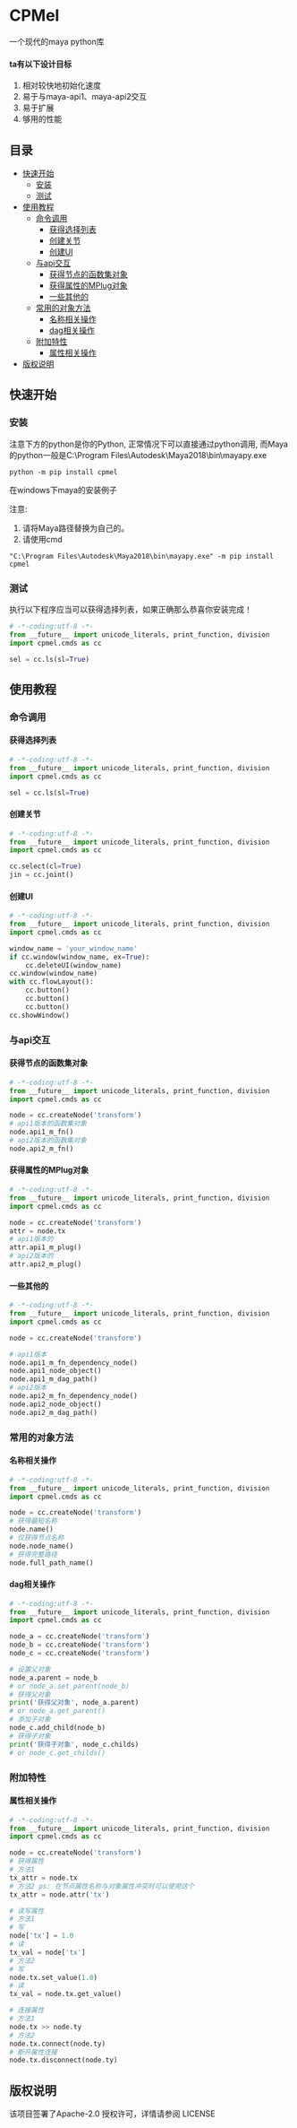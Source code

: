 # CPMel

一个现代的maya python库  

#### ta有以下设计目标

1. 相对较快地初始化速度
2. 易于与maya-api1、maya-api2交互
3. 易于扩展
4. 够用的性能

## 目录

- [快速开始](#快速开始)
    * [安装](#安装)
    * [测试](#测试)
- [使用教程](#使用教程)
    * [命令调用](#命令调用) 
      * [获得选择列表](#获得选择列表)
      * [创建关节](#创建关节)
      * [创建UI](#创建UI)
    * [与api交互](#与api交互)
      * [获得节点的函数集对象](#获得节点的函数集对象)
      * [获得属性的MPlug对象](#获得属性的MPlug对象) 
      * [一些其他的](#一些其他的)
    * [常用的对象方法](#常用的对象方法)
      * [名称相关操作](#名称相关操作)
      * [dag相关操作](#dag相关操作)
    * [附加特性](#附加特性)
      * [属性相关操作](#属性相关操作)
- [版权说明](#版权说明)

## 快速开始

### 安装

注意下方的python是你的Python, 正常情况下可以直接通过python调用, 而Maya的python一般是C:\Program Files\Autodesk\Maya2018\bin\mayapy.exe

```commandline
python -m pip install cpmel
```

在windows下maya的安装例子

注意:

1. 请将Maya路径替换为自己的。
2. 请使用cmd

```commandline
"C:\Program Files\Autodesk\Maya2018\bin\mayapy.exe" -m pip install cpmel
```

### 测试

执行以下程序应当可以获得选择列表，如果正确那么恭喜你安装完成！

```python
# -*-coding:utf-8 -*-
from __future__ import unicode_literals, print_function, division
import cpmel.cmds as cc

sel = cc.ls(sl=True)
```

## 使用教程

### 命令调用

#### 获得选择列表

```python
# -*-coding:utf-8 -*-
from __future__ import unicode_literals, print_function, division
import cpmel.cmds as cc

sel = cc.ls(sl=True)
```

#### 创建关节

```python
# -*-coding:utf-8 -*-
from __future__ import unicode_literals, print_function, division
import cpmel.cmds as cc

cc.select(cl=True)
jin = cc.joint()
```

#### 创建UI

```python
# -*-coding:utf-8 -*-
from __future__ import unicode_literals, print_function, division
import cpmel.cmds as cc

window_name = 'your_window_name'
if cc.window(window_name, ex=True):
    cc.deleteUI(window_name)
cc.window(window_name)
with cc.flowLayout():
    cc.button()
    cc.button()
    cc.button()
cc.showWindow()
```

### 与api交互

#### 获得节点的函数集对象

```python
# -*-coding:utf-8 -*-
from __future__ import unicode_literals, print_function, division
import cpmel.cmds as cc

node = cc.createNode('transform')
# api1版本的函数集对象
node.api1_m_fn()
# api2版本的函数集对象
node.api2_m_fn()
```

#### 获得属性的MPlug对象

```python
# -*-coding:utf-8 -*-
from __future__ import unicode_literals, print_function, division
import cpmel.cmds as cc

node = cc.createNode('transform')
attr = node.tx
# api1版本的
attr.api1_m_plug()
# api2版本的
attr.api2_m_plug()
```

#### 一些其他的

```python
# -*-coding:utf-8 -*-
from __future__ import unicode_literals, print_function, division
import cpmel.cmds as cc

node = cc.createNode('transform')

# api1版本
node.api1_m_fn_dependency_node()
node.api1_node_object()
node.api1_m_dag_path()
# api2版本
node.api2_m_fn_dependency_node()
node.api2_node_object()
node.api2_m_dag_path()
```

### 常用的对象方法

#### 名称相关操作

```python
# -*-coding:utf-8 -*-
from __future__ import unicode_literals, print_function, division
import cpmel.cmds as cc

node = cc.createNode('transform')
# 获得最短名称
node.name()
# 仅获得节点名称
node.node_name()
# 获得完整路径
node.full_path_name()
```

#### dag相关操作

```python
# -*-coding:utf-8 -*-
from __future__ import unicode_literals, print_function, division
import cpmel.cmds as cc

node_a = cc.createNode('transform')
node_b = cc.createNode('transform')
node_c = cc.createNode('transform')

# 设置父对象
node_a.parent = node_b
# or node_a.set_parent(node_b)
# 获得父对象
print('获得父对象', node_a.parent)
# or node_a.get_parent()
# 添加子对象
node_c.add_child(node_b)
# 获得子对象
print('获得子对象', node_c.childs)
# or node_c.get_childs()
```

### 附加特性

#### 属性相关操作

```python
# -*-coding:utf-8 -*-
from __future__ import unicode_literals, print_function, division
import cpmel.cmds as cc

node = cc.createNode('transform')
# 获得属性
# 方法1
tx_attr = node.tx
# 方法2 ps: 在节点属性名称与对象属性冲突时可以使用这个
tx_attr = node.attr('tx')

# 读写属性
# 方法1
# 写
node['tx'] = 1.0
# 读
tx_val = node['tx']
# 方法2
# 写
node.tx.set_value(1.0)
# 读
tx_val = node.tx.get_value()

# 连接属性
# 方法1
node.tx >> node.ty
# 方法2
node.tx.connect(node.ty)
# 断开属性连接
node.tx.disconnect(node.ty)
```

## 版权说明

该项目签署了Apache-2.0 授权许可，详情请参阅 LICENSE